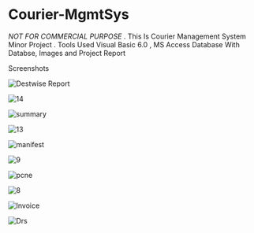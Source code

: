 # Courier-MgmtSys

*NOT FOR COMMERCIAL PURPOSE* .
This Is Courier Management System Minor Project . 
Tools Used Visual Basic 6.0  , MS Access Database 
With Databse, Images and Project Report 


Screenshots


![Destwise Report](https://github.com/arihantjain-aj/Courier-MgmtSys/assets/121403074/15226fc5-f1ed-43e2-a23b-c8fd64bae153)

![14](https://github.com/arihantjain-aj/Courier-MgmtSys/assets/121403074/bb17205b-c54b-443a-854a-8864cfd57533)

![summary](https://github.com/arihantjain-aj/Courier-MgmtSys/assets/121403074/77be32fb-45bf-4931-9cbe-93ce49a2eb49)

![13](https://github.com/arihantjain-aj/Courier-MgmtSys/assets/121403074/8f87abd0-54d1-4e1b-9b95-c1456ff119bf)

![manifest](https://github.com/arihantjain-aj/Courier-MgmtSys/assets/121403074/c98a63c9-3b34-4ded-9ee6-982ddbbeb6e5)

![9](https://github.com/arihantjain-aj/Courier-MgmtSys/assets/121403074/730d1ee6-cf70-47e8-8cfe-fa185ab52cb7)

![pcne](https://github.com/arihantjain-aj/Courier-MgmtSys/assets/121403074/54ab26b9-43be-4e3c-8b31-e2b124a8980e)

![8](https://github.com/arihantjain-aj/Courier-MgmtSys/assets/121403074/00c3c4e8-c924-4460-a8af-5b11cc202852)

![Invoice](https://github.com/arihantjain-aj/Courier-MgmtSys/assets/121403074/8e37fb20-380d-4907-8510-08af559b09c2)

![Drs](https://github.com/arihantjain-aj/Courier-MgmtSys/assets/121403074/79d3c5ef-4ddb-44a1-ae51-2401a5f877cd)
